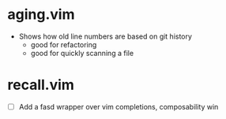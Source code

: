 # aging.vim

- Shows how old line numbers are based on git history
    - good for refactoring
    - good for quickly scanning a file

# recall.vim

- [ ] Add a fasd wrapper over vim completions, composability win
